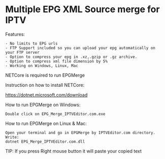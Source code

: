 # Multiple EPG XML Source merge for IPTV
Features:
```
- No limits to EPG urls
- FTP Support included so you can upload your epg automatically on your FTP server
- Option to compress your epg in .xz,.gzip or .gz archive.
- Option to compress xml file dimension by 5%
- Working on Windows, Linux, Mac
```

NETCore is required to run EPGMerge

Instruction on how to install NETCore:

https://dotnet.microsoft.com/download




How to run EPGMerge on Windows:
```
Double click on EPG_Merge_IPTVEditor.com.exe
```


How to run EPGMerge on Linux & Mac:
```
Open your terminal and go in EPGMerge by IPTVEditor.com directory.
Write:
dotnet EPG_Merge_IPTVEditor.com.dll
```


TIP: If you press Right mouse button it will paste your copied text

